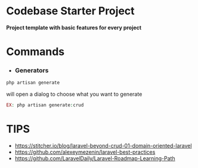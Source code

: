 # Codebase Starter Project

**Project template with basic features for every project**

# Commands

- ### Generators

```PHP
php artisan generate
```

will open a dialog to choose what you want to generate

```PHP
EX: php artisan generate:crud 
```

# TIPS

- https://stitcher.io/blog/laravel-beyond-crud-01-domain-oriented-laravel
- https://github.com/alexeymezenin/laravel-best-practices
- https://github.com/LaravelDaily/Laravel-Roadmap-Learning-Path
